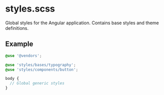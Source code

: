 # styles.scss

Global styles for the Angular application. Contains base styles and theme definitions.

## Example

```scss
@use '@vendors';

@use 'styles/bases/typography';
@use 'styles/components/button';

body {
  // Global generic styles
}
```
